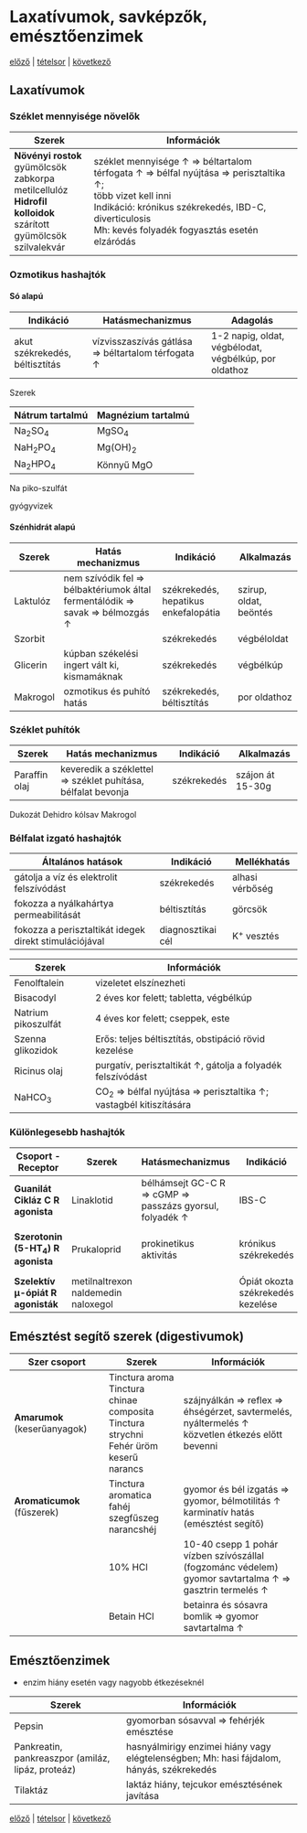 # Laxatívumok, savképzők, emésztőenzimek

[előző](23.%20Emetikumok%20és%20antiemetikumok%20farmakológiája.md) | [tételsor](0.%20Tételsor.md) | [következő](25.%20Prokinetikumok,%20epe-%20és%20májműködésre%20ható%20szerek%20farmakológiája.md)

## Laxatívumok

### Széklet mennyisége növelők

Szerek | Információk
--- | ---
**Növényi rostok** <br> gyümölcsök <br> zabkorpa <br> metilcellulóz <br> **Hidrofil kolloidok** <br> szárított gyümölcsök <br> szilvalekvár | széklet mennyisége ↑ ⇒ béltartalom térfogata ↑ ⇒ bélfal nyújtása ⇒ perisztaltika ↑; <br> több vizet kell inni <br> Indikáció: krónikus székrekedés, IBD-C, diverticulosis <br> Mh: kevés folyadék fogyasztás esetén elzáródás

### Ozmotikus hashajtók

#### Só alapú

Indikáció | Hatásmechanizmus | Adagolás
--- | --- | ---
akut székrekedés, béltisztítás | vízvisszaszívás gátlása ⇒ béltartalom térfogata ↑ | 1-2 napig, oldat, végbélodat, végbélkúp, por oldathoz

Szerek

Nátrum tartalmú | Magnézium tartalmú
--- | ---
Na<sub>2</sub>SO<sub>4</sub> | MgSO<sub>4</sub>
NaH<sub>2</sub>PO<sub>4</sub> | Mg(OH)<sub>2</sub>
Na<sub>2</sub>HPO<sub>4</sub> | Könnyű MgO
Na piko-szulfát

gyógyvizek

#### Szénhidrát alapú

Szerek | Hatás mechanizmus | Indikáció | Alkalmazás
--- | --- | --- | ---
Laktulóz | nem szívódik fel ⇒ bélbaktériumok által fermentálódik ⇒ savak ⇒ bélmozgás ↑ | székrekedés, hepatikus enkefalopátia | szirup, oldat, beöntés
Szorbit || székrekedés | végbéloldat
Glicerin | kúpban székelési ingert vált ki, kismamáknak | székrekedés | végbélkúp
Makrogol | ozmotikus és puhító hatás | székrekedés, béltisztítás | por oldathoz

### Széklet puhítók

Szerek | Hatás mechanizmus | Indikáció | Alkalmazás
--- | --- | --- | ---
Paraffin olaj | keveredik a széklettel ⇒ széklet puhítása, bélfalat bevonja | székrekedés | szájon át 15-30g
Dukozát
Dehidro kólsav
Makrogol

### Bélfalat izgató hashajtók

Általános hatások | Indikáció | Mellékhatás
--- | --- | ---
gátolja a víz és elektrolit felszívódást | székrekedés | alhasi vérbőség
fokozza a nyálkahártya permeabilitását | béltisztítás | görcsök
fokozza a perisztaltikát idegek direkt stimulációjával | diagnosztikai cél | K<sup>+</sup> vesztés

Szerek | Információk
--- | ---
Fenolftalein | vizeletet elszínezheti
Bisacodyl | 2 éves kor felett; tabletta, végbélkúp
Natrium pikoszulfát | 4 éves kor felett; cseppek, este
Szenna glikozidok | Erős: teljes béltisztítás, obstipáció rövid kezelése
Ricinus olaj | purgatív, perisztaltikát ↑, gátolja a folyadék felszívódást
NaHCO<sub>3</sub> | CO<sub>2</sub> ⇒ bélfal nyújtása ⇒ perisztaltika ↑; vastagbél kitiszítására

### Különlegesebb hashajtók

Csoport - Receptor | Szerek | Hatásmechanizmus | Indikáció | Mellékhatás
--- | --- | --- | --- | ---
**Guanilát Cikláz C R agonista** | Linaklotid | bélhámsejt GC-C R ⇒ cGMP ⇒ passzázs gyorsul, folyadék ↑ | IBS-C | kiszáradás, hasmenés, hasi fájdalom
**Szerotonin (5-HT<sub>4</sub>) R agonista** | Prukaloprid | prokinetikus aktivitás | krónikus székrekedés | hasmenés, hasi fájdalom, fejfájás
**Szelektív μ-ópiát R agonisták** | metilnaltrexon <br> naldemedin <br> naloxegol || Ópiát okozta székrekedés kezelése

## Emésztést segítő szerek (digestivumok)

Szer csoport | Szerek | Információk
--- | --- | ---
**Amarumok** (keserűanyagok) | Tinctura aroma <br> Tinctura chinae composita <br> Tinctura strychni <br> Fehér üröm <br> keserű narancs | szájnyálkán ⇒ reflex ⇒ éhségérzet, savtermelés, nyáltermelés ↑ <br> közvetlen étkezés előtt bevenni
**Aromaticumok** (fűszerek) | Tinctura aromatica <br> fahéj <br> szegfűszeg <br> narancshéj | gyomor és bél izgatás ⇒ gyomor, bélmotilitás ↑ <br> karminatív hatás (emésztést segítő)
|| 10% HCl | 10-40 csepp 1 pohár vízben szívószállal (fogzománc védelem) <br> gyomor savtartalma ↑ ⇒ gasztrin termelés ↑
|| Betain HCl | betainra és sósavra bomlik ⇒ gyomor savtartalma ↑

## Emésztőenzimek

- enzim hiány esetén vagy nagyobb étkezéseknél

Szerek | Információk
--- | ---
Pepsin | gyomorban sósavval ⇒ fehérjék emésztése
Pankreatin, pankreaszpor (amiláz, lipáz, proteáz) | hasnyálmirigy enzimei hiány vagy elégtelenségben; Mh: hasi fájdalom, hányás, székrekedés
Tilaktáz | laktáz hiány, tejcukor emésztésének javítása

[előző](23.%20Emetikumok%20és%20antiemetikumok%20farmakológiája.md) | [tételsor](0.%20Tételsor.md) | [következő](25.%20Prokinetikumok,%20epe-%20és%20májműködésre%20ható%20szerek%20farmakológiája.md)
